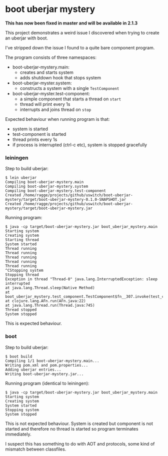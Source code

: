 # boot uberjar mystery

**This has now been fixed in master and will be available in 2.1.3**

This project demonstrates a weird issue I discovered when trying to
create an uberjar with boot.

I've stripped down the issue I found to a quite bare component program.

The program consists of three namespaces:

- boot-uberjar-mystery.main:
  - creates and starts system
  - adds shutdown hook that stops system
- boot-uberjar-myster.system:
  - constructs a system with a single `TestComponent`
- boot-uberjar-myster.test-component:
  - a simple component that starts a thread on `start`
  - thread will print every 1s
  - interrupts and joins thread on `stop`

Expected behaviour when running program is that:

- system is started
- test-component is started
- thread prints every 1s
- if process is interrupted (ctrl-c etc), system is stopped gracefully


### leiningen

Step to build uberjar:

```
$ lein uberjar
Compiling boot-uberjar-mystery.main
Compiling boot-uberjar-mystery.system
Compiling boot-uberjar-mystery.test-component
Created /home/ragge/projects/github/uswitch/boot-uberjar-mystery/target/boot-uberjar-mystery-0.1.0-SNAPSHOT.jar
Created /home/ragge/projects/github/uswitch/boot-uberjar-mystery/target/boot-uberjar-mystery.jar
```

Running program:

```
$ java -cp target/boot-uberjar-mystery.jar boot_uberjar_mystery.main
Starting system
Creating system
Starting thread
System started
Thread running
Thread running
Thread running
Thread running
Thread running
^CStopping system
Stopping thread
Exception in thread "Thread-0" java.lang.InterruptedException: sleep interrupted
at java.lang.Thread.sleep(Native Method)
at boot_uberjar_mystery.test_component.TestComponent$fn__307.invoke(test_component.clj:15)
at clojure.lang.AFn.run(AFn.java:22)
at java.lang.Thread.run(Thread.java:745)
Thread stopped
System stopped
```

This is expected behaviour.

### boot

Step to build uberjar:

```
$ boot build
Compiling 1/1 boot-uberjar-mystery.main...
Writing pom.xml and pom.properties...
Adding uberjar entries...
Writing boot-uberjar-mystery.jar...
```

Running program (identical to leiningen):

```
$ java -cp target/boot-uberjar-mystery.jar boot_uberjar_mystery.main
Starting system
Creating system
System started
Stopping system
System stopped
```

This is not expected behaviour. System is created but component is not
started and therefore no thread is started so program terminates
immediately.

I suspect this has something to do with AOT and protocols, some kind
of mismatch between classfiles.
